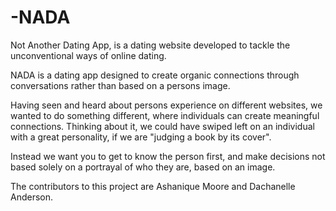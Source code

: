 # -NADA
Not Another Dating App, is a dating website developed to tackle the unconventional ways of online dating.

NADA is a dating app designed to create organic connections through conversations rather than based on a persons image. 

Having seen and heard about persons experience on different websites, we wanted to do something different, where individuals can create meaningful connections. Thinking about it, we could have swiped left on an individual with a great personality, if we are "judging a book by its cover". 

Instead we want you to get to know the person first, and make decisions not based solely on a portrayal of who they are, based on an image.

The contributors to this project are Ashanique Moore and Dachanelle Anderson.
